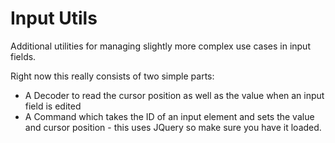 # Input Utils

Additional utilities for managing slightly more complex use cases in input fields.

Right now this really consists of two simple parts:
* A Decoder to read the cursor position as well as the value when an input field is edited
* A Command which takes the ID of an input element and sets the value and cursor position - this uses JQuery so make sure you have it loaded.
